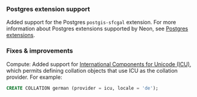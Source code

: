 ### Postgres extension support

Added support for the Postgres `postgis-sfcgal` extension. For more information about Postgres extensions supported by Neon, see [Postgres extensions](/docs/extensions/pg-extensions).

### Fixes & improvements

Compute: Added support for [International Components for Unicode (ICU)](https://icu.unicode.org/), which permits defining collation objects that use ICU as the collation provider. For example:

```sql
CREATE COLLATION german (provider = icu, locale = 'de');
```
